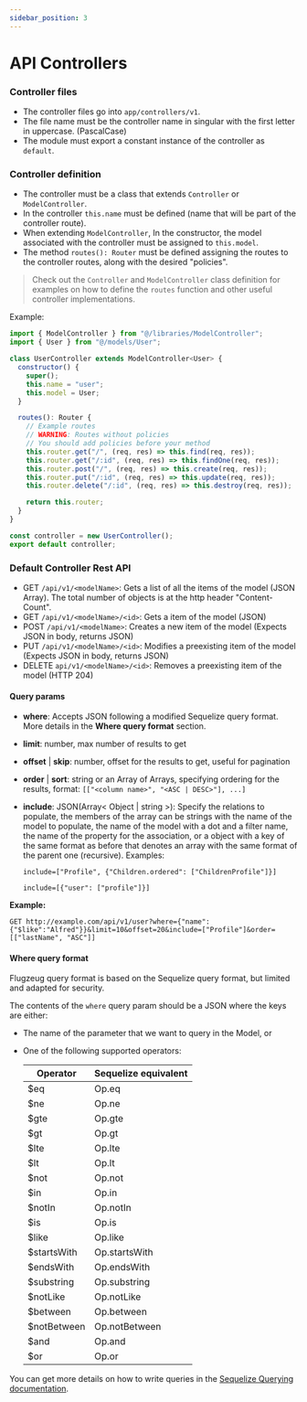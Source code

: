 ```yaml
---
sidebar_position: 3
---
```


# API Controllers

### Controller files

- The controller files go into `app/controllers/v1`.
- The file name must be the controller name in singular with the first letter in uppercase. (PascalCase)
- The module must export a constant instance of the controller as `default`.

### Controller definition

- The controller must be a class that extends `Controller` or `ModelController`.
- In the controller `this.name` must be defined (name that will be part of the controller route).
- When extending `ModelController`, In the constructor, the model associated with the controller must be assigned to `this.model`.
- The method `routes(): Router` must be defined assigning the routes to the controller routes, along with the desired "policies".

> Check out the `Controller` and `ModelController` class definition for examples on how to define the `routes` function and other useful controller implementations.

Example:

```js
import { ModelController } from "@/libraries/ModelController";
import { User } from "@/models/User";

class UserController extends ModelController<User> {
  constructor() {
    super();
    this.name = "user";
    this.model = User;
  }

  routes(): Router {
    // Example routes
    // WARNING: Routes without policies
    // You should add policies before your method
    this.router.get("/", (req, res) => this.find(req, res));
    this.router.get("/:id", (req, res) => this.findOne(req, res));
    this.router.post("/", (req, res) => this.create(req, res));
    this.router.put("/:id", (req, res) => this.update(req, res));
    this.router.delete("/:id", (req, res) => this.destroy(req, res));

    return this.router;
  }
}

const controller = new UserController();
export default controller;
```

### Default Controller Rest API

- GET `/api/v1/<modelName>`: Gets a list of all the items of the model (JSON Array). The total number of objects is at the http header "Content-Count".
- GET `/api/v1/<modelName>/<id>`: Gets a item of the model (JSON)
- POST `/api/v1/<modelName>`: Creates a new item of the model (Expects JSON in body, returns JSON)
- PUT `/api/v1/<modelName>/<id>`: Modifies a preexisting item of the model (Expects JSON in body, returns JSON)
- DELETE `api/v1/<modelName>/<id>`: Removes a preexisting item of the model (HTTP 204)

#### Query params

- **where**: Accepts JSON following a modified Sequelize query format. More details in the **Where query format** section.
- **limit**: number, max number of results to get
- **offset** | **skip**: number, offset for the results to get, useful for pagination
- **order** | **sort**: string or an Array of Arrays, specifying ordering for the results, format: `[["<column name>", "<ASC | DESC>"], ...]`
- **include**: JSON(Array< Object | string >): Specify the relations to populate, the members of the array can be strings with the name of the model to populate, the name of the model with a dot and a filter name, the name of the property for the association, or a object with a key of the same format as before that denotes an array with the same format of the parent one (recursive). Examples:

  ```
  include=["Profile", {"Children.ordered": ["ChildrenProfile"]}]

  include=[{"user": ["profile"]}]
  ```

**Example:**

```
GET http://example.com/api/v1/user?where={"name":{"$like":"Alfred"}}&limit=10&offset=20&include=["Profile"]&order=[["lastName", "ASC"]]
```

#### Where query format

Flugzeug query format is based on the Sequelize query format, but limited and adapted for security.

The contents of the `where` query param should be a JSON where the keys are either:

- The name of the parameter that we want to query in the Model, or
- One of the following supported operators:

  | Operator     | Sequelize equivalent |
  | ------------ | -------------------- |
  | \$eq         | Op.eq                |
  | \$ne         | Op.ne                |
  | \$gte        | Op.gte               |
  | \$gt         | Op.gt                |
  | \$lte        | Op.lte               |
  | \$lt         | Op.lt                |
  | \$not        | Op.not               |
  | \$in         | Op.in                |
  | \$notIn      | Op.notIn             |
  | \$is         | Op.is                |
  | \$like       | Op.like              |
  | \$startsWith | Op.startsWith        |
  | \$endsWith   | Op.endsWith          |
  | \$substring  | Op.substring         |
  | \$notLike    | Op.notLike           |
  | \$between    | Op.between           |
  | \$notBetween | Op.notBetween        |
  | \$and        | Op.and               |
  | \$or         | Op.or                |

You can get more details on how to write queries in the [Sequelize Querying documentation](https://sequelize.org/v5/manual/querying.html).